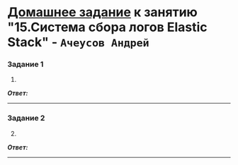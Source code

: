 # [Домашнее задание](https://github.com/netology-code/mnt-homeworks/blob/MNT-video/10-monitoring-04-elk/README.md) к занятию  "15.Система сбора логов Elastic Stack" - `Ачеусов Андрей`


### Задание 1

1. 

***Ответ:***  



---


### Задание 2

2. 

***Ответ:***  



---
